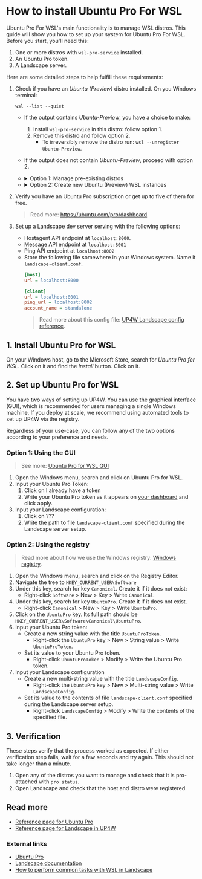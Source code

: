 # How to install Ubuntu Pro For WSL
Ubuntu Pro For WSL's main functionality is to manage WSL distros. This guide will show you how to set up your system for Ubuntu Pro For WSL. Before you start, you'll need this:
1. One or more distros with `wsl-pro-service` installed.
2. An Ubuntu Pro token.
3. A Landscape server.

Here are some detailed steps to help fulfill these requirements:

1. Check if you have an _Ubuntu (Preview)_ distro installed. On you Windows terminal:
	```
	wsl --list --quiet
	```
	- If the output contains _Ubuntu-Preview_, you have a choice to make:
		1. Install `wsl-pro-service` in this distro: follow option 1.
		2. Remove this distro and follow option 2.
      		- To irreversibly remove the distro run: `wsl --unregister Ubuntu-Preview`.
	- If the output does not contain _Ubuntu-Preview_, proceed with option 2.

	- <details><summary>Option 1: Manage pre-existing distros</summary>
	  If you want to manage distros that are already installed, you must verify that every distro fulfils the following two requirements. Any distro that does not follow them will not be managed (but you don't need to remove it).

		1. It must be Ubuntu 24.04 or greater. To see the version, open a terminal within the distro and run:
			```
			cat /etc/os-release | grep VERSION_ID
			```
		2. It needs package `wsl-pro-service` package installed. This will ensure that you have these components: 
			- 	`wsl-pro.service`: the Ubuntu Pro for WSL service.
			- 	`pro`: the Ubuntu Pro Client.
			- 	`landscape-client`: the Landscape client.

			To verify that you do have it, open a terminal inside the instance and run
			```
			dpkg -s wsl-pro-service | grep Status
			```

     		- If the output says `Status: install ok installed` : Congratulations, your WSL instance has WSL-Pro-Service already installed.
     		- Otherwise: Install it by running: `sudo apt install wsl-pro-service`
		</details>

	- <details><summary>Option 2: Create new Ubuntu (Preview) WSL instances</summary>

		- Verify that you have WSL installed: Run `wsl --version` and see that there is no error. Otherwise install it with `wsl --install`.
		- Verify that you have the _Ubuntu (Preview)_ app installed:
			On your Windows host, go to the Microsoft Store, search for _Ubuntu (Preview)_, click on the result and look at the options:
			- If you see a button `Install`, click it.
			- If you see a button `Update`, click it.	
			On the same Microsoft Store page, there should be an `Open` button. Click it. _Ubuntu (Preview)_ will start and guide you through the installation steps.
	  </details>

2. Verify you have an Ubuntu Pro subscription or get up to five of them for free.
	> Read more: https://ubuntu.com/pro/dashboard.

3. Set up a Landscape dev server serving with the following options:
	<!-- (TODO: create a cloud-init file so it sets this up automatically). -->
	- Hostagent API endpoint at `localhost:8000`.
	- Message API endpoint at `localhost:8001`
	- Ping API endpoint at `localhost:8002`
	- Store the following file somewhere in your Windows system. Name it `landscape-client.conf`.
		```ini
		[host]
		url = localhost:8000

		[client]
		url = localhost:8001
		ping_url = localhost:8002
		account_name = standalone
		```
	  > Read more about this config file: [UP4W Landscape config reference](landscape-config).

## 1. Install Ubuntu Pro for WSL
On your Windows host, go to the Microsoft Store, search for _Ubuntu Pro for WSL_. Click on it and find the _Install_ button. Click on it.

## 2. Set up Ubuntu Pro for WSL
You have two ways of setting up UP4W. You can use the graphical interface (GUI), which is recommended for users managing a single Windows machine. If you deploy at scale, we recommend using automated tools to set up UP4W via the registry.

Regardless of your use-case, you can follow any of the two options according to your preference and needs.

### Option 1: Using the GUI
> See more: [Ubuntu Pro for WSL GUI](up4w-gui)
1. Open the Windows menu, search and click on Ubuntu Pro for WSL.
2. Input your Ubuntu Pro Token:
	1. Click on I already have a token
	2. Write your Ubuntu Pro token as it appears on [your dashboard](https://ubuntu.com/pro/dashboard) and click apply.
3. Input your Landscape configuration:
	1. Click on ??? <!--TODO: Landscape data input GUI is not implemented yet-->
	2. Write the path to file `landscape-client.conf` specified during the Landscape server setup.

### Option 2: Using the registry
> Read more about how we use the Windows registry: [Windows registry](windows-registry).
1. Open the Windows menu, search and click on the Registry Editor.
2. Navigate the tree to `HKEY_CURRENT_USER\Software`
3. Under this key, search for key `Canonical`. Create it if it does not exist:
	- Right-click `Software` > New > Key > Write `Canonical`.
4. Under this key, search for key `UbuntuPro`. Create it if it does not exist.
	- Right-click `Canonical` > New > Key > Write `UbuntuPro`.
5. Click on the `UbuntuPro` key. Its full path should be `HKEY_CURRENT_USER\Software\Canonical\UbuntuPro`.
6. Input your Ubuntu Pro token:
	- Create a new string value with the title `UbuntuProToken`.
		- Right-click the `UbuntuPro` key > New > String value > Write `UbuntuProToken`.
	- Set its value to your Ubuntu Pro token.
		- Right-click `UbuntuProToken` > Modify > Write the Ubuntu Pro token.
7. Input your Landscape configuration
	- Create a new multi-string value with the title `LandscapeConfig`.
		- Right-click the `UbuntuPro` key > New > Multi-string value > Write `LandscapeConfig`.
	- Set its value to the contents of file `landscape-client.conf` specified during the Landscape server setup.
		- Right-click `LandscapeConfig` > Modify > Write the contents of the specified file.

## 3. Verification
These steps verify that the process worked as expected. If either verification step fails, wait for a few seconds and try again. This should not take longer than a minute.
1. Open any of the distros you want to manage and check that it is pro-attached with `pro status`.
2. Open Landscape and check that the host and distro were registered. <!-- TODO: how ? -->



## Read more
- [Reference page for Ubuntu Pro](../reference/ubuntu_pro)
- [Reference page for Landscape in UP4W](../reference/landscape)

### External links
- [Ubuntu Pro](https://www.ubuntu.com/pro)
- [Landscape documentation](https://ubuntu.com/landscape/docs)
- [How to perform common tasks with WSL in Landscape](https://ubuntu.com/landscape/docs/perform-common-tasks-with-wsl-in-landscape)
